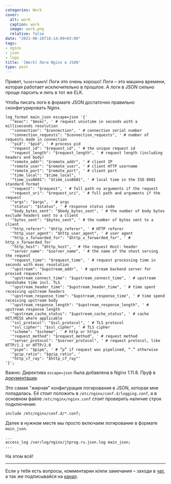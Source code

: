 ```yaml
---
categories: Work
cover:
  alt: work
  caption: work
  image: work.png
  relative: false
date: "2021-08-26T18:14:09+03:00"
tags:
- nginx
- json
- logs
title: '[Work] Логи Nginx в JSON'
type: post
---
```


Привет, `%username%`! Логи это очень хорошо! Логи – это машина времени, которая работает исключительно в прошлое. А логи в JSON сильно проще парсить и лить в тот же ELK.

Чтобы писать логи в формате JSON достаточно правильно сконфигурировать Nginx.

```nginx
log_format main_json escape=json '{'
  '"msec": "$msec", ' # request unixtime in seconds with a milliseconds resolution
  '"connection": "$connection", ' # connection serial number
  '"connection_requests": "$connection_requests", ' # number of requests made in connection
  '"pid": "$pid", ' # process pid
  '"request_id": "$request_id", ' # the unique request id
  '"request_length": "$request_length", ' # request length (including headers and body)
  '"remote_addr": "$remote_addr", ' # client IP
  '"remote_user": "$remote_user", ' # client HTTP username
  '"remote_port": "$remote_port", ' # client port
  '"time_local": "$time_local", '
  '"time_iso8601": "$time_iso8601", ' # local time in the ISO 8601 standard format
  '"request": "$request", ' # full path no arguments if the request
  '"request_uri": "$request_uri", ' # full path and arguments if the request
  '"args": "$args", ' # args
  '"status": "$status", ' # response status code
  '"body_bytes_sent": "$body_bytes_sent", ' # the number of body bytes exclude headers sent to a client
  '"bytes_sent": "$bytes_sent", ' # the number of bytes sent to a client
  '"http_referer": "$http_referer", ' # HTTP referer
  '"http_user_agent": "$http_user_agent", ' # user agent
  '"http_x_forwarded_for": "$http_x_forwarded_for", ' # http_x_forwarded_for
  '"http_host": "$http_host", ' # the request Host: header
  '"server_name": "$server_name", ' # the name of the vhost serving the request
  '"request_time": "$request_time", ' # request processing time in seconds with msec resolution
  '"upstream": "$upstream_addr", ' # upstream backend server for proxied requests
  '"upstream_connect_time": "$upstream_connect_time", ' # upstream handshake time incl. TLS
  '"upstream_header_time": "$upstream_header_time", ' # time spent receiving upstream headers
  '"upstream_response_time": "$upstream_response_time", ' # time spend receiving upstream body
  '"upstream_response_length": "$upstream_response_length", ' # upstream response length
  '"upstream_cache_status": "$upstream_cache_status", ' # cache HIT/MISS where applicable
  '"ssl_protocol": "$ssl_protocol", ' # TLS protocol
  '"ssl_cipher": "$ssl_cipher", ' # TLS cipher
  '"scheme": "$scheme", ' # http or https
  '"request_method": "$request_method", ' # request method
  '"server_protocol": "$server_protocol", ' # request protocol, like HTTP/1.1 or HTTP/2.0
  '"pipe": "$pipe", ' # “p” if request was pipelined, “.” otherwise
  '"gzip_ratio": "$gzip_ratio", '
  '"http_cf_ray": "$http_cf_ray"'
'}';
```

Важно: Директива `escape=json` была добавлена в Nginx 1.11.8. Пруф в [документации](http://nginx.org/en/docs/http/ngx_http_log_module.html#log_format).

Это самая "жирная" конфигурация логирования в JSON, которая мне попадалась. Её стоит положить в `/etc/nginx/conf.d/logging.conf`, а в основном файле `/etc/nginx/nginx.conf` стоит проверить наличие строк подключения:

```nginx
include /etc/nginx/conf.d/*.conf;
```

Далее в нужном месте мы просто включаем логирование в формате `main_json`.

```nginx
...
access_log /var/log/nginx/jtprog.ru.json.log main_json;
...
```

На этом всё!

---
Если у тебя есть вопросы, комментарии и/или замечания – заходи в [чат](https://ttttt.me/jtprogru_chat), а так же подписывайся на [канал](https://ttttt.me/jtprogru_channel).
